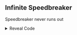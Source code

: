 ## Infinite Speedbreaker

Speedbreaker never runs out

<details>
<summary>Reveal Code</summary>

```hex
0443588C 00000001
```
</details>